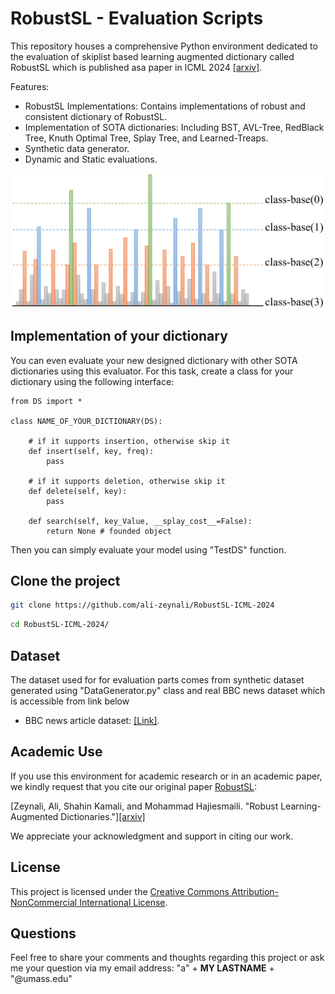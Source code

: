 # RobustSL - Evaluation Scripts

This repository houses a comprehensive Python environment dedicated to the evaluation of skiplist based learning augmented dictionary called RobustSL which is published asa paper in ICML 2024 [[arxiv]](https://arxiv.org/html/2402.09687v1).

Features:
- RobustSL Implementations: Contains implementations of robust and consistent dictionary of RobustSL.
- Implementation of SOTA dictionaries: Including BST, AVL-Tree, RedBlack Tree, Knuth Optimal Tree, Splay Tree, and Learned-Treaps.
- Synthetic data generator.
- Dynamic and Static evaluations.

<p align="center">
<img src="figures/git/Structure2.png" width="500">
</p>


## Implementation of your dictionary
You can even evaluate your new designed dictionary with other SOTA dictionaries using this evaluator. For this task, create a class for your dictionary using the following interface:
``` 
from DS import *

class NAME_OF_YOUR_DICTIONARY(DS):

    # if it supports insertion, otherwise skip it
    def insert(self, key, freq):
        pass
		
    # if it supports deletion, otherwise skip it
    def delete(self, key):
        pass
		
    def search(self, key_Value, __splay_cost__=False):
        return None # founded object
```
Then you can simply evaluate your model using "TestDS" function.

## Clone the project
```bash
git clone https://github.com/ali-zeynali/RobustSL-ICML-2024
```
```bash
cd RobustSL-ICML-2024/
```
## Dataset
The dataset used for for evaluation parts comes from synthetic dataset generated using "DataGenerator.py" class and real BBC news dataset which is accessible from link below
- BBC news article dataset: [[Link]](https://www.kaggle.com/datasets/shivamkushwaha/bbc-full-text-document-classification).

## Academic Use

If you use this environment for academic research or in an academic paper, we kindly request that you cite our original paper [RobustSL](https://arxiv.org/pdf/2402.09687v1):

[Zeynali, Ali, Shahin Kamali, and Mohammad Hajiesmaili. "Robust Learning-Augmented Dictionaries."][[arxiv]](https://arxiv.org/pdf/2402.09687v1)

We appreciate your acknowledgment and support in citing our work.

## License
This project is licensed under the [Creative Commons Attribution-NonCommercial International License](https://creativecommons.org/licenses/by-nc/4.0/).



## Questions
Feel free to share your comments and thoughts regarding this project or ask me your question via my email address: "a" + __MY LASTNAME__ + "@umass.edu"